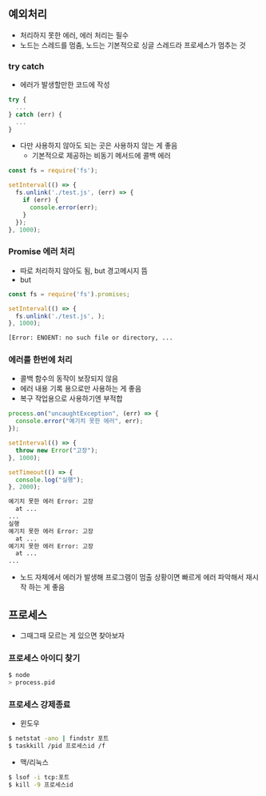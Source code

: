 ## 예외처리
- 처리하지 못한 에러, 에러 처리는 필수
- 노드는 스레드를 멈춤, 노드는 기본적으로 싱글 스레드라 프로세스가 멈추는 것
### try catch
- 에러가 발생할만한 코드에 작성
```js
try {
  ...
} catch (err) {
  ...
}
```
- 다만 사용하지 않아도 되는 곳은 사용하지 않는 게 좋음
  - 기본적으로 제공하는 비동기 메서드에 콜백 에러
```js
const fs = require('fs');

setInterval(() => {
  fs.unlink('./test.js', (err) => {
    if (err) {
      console.error(err);
    }
  });
}, 1000);
```
### Promise 에러 처리
- 따로 처리하지 않아도 됨, but 경고메시지 뜸
- but
```js
const fs = require('fs').promises;

setInterval(() => {
  fs.unlink('./test.js', );
}, 1000);
```
```bash
[Error: ENOENT: no such file or directory, ...
```
### 에러를 한번에 처리
- 콜백 함수의 동작이 보장되지 않음
- 에러 내용 기록 용으로만 사용하는 게 좋음
- 복구 작업용으로 사용하기엔 부적합
```js
process.on("uncaughtException", (err) => {
  console.error("예기치 못한 에러", err);
});

setInterval(() => {
  throw new Error("고장");
}, 1000);

setTimeout(() => {
  console.log("실행");
}, 2000);
```
```bash
예기치 못한 에러 Error: 고장
  at ...
...
실행
예기치 못한 에러 Error: 고장
  at ...
예기치 못한 에러 Error: 고장
  at ...
...
```
- 노드 자체에서 에러가 발생해 프로그램이 멈출 상황이면 빠르게 에러 파악해서 재시작 하는 게 좋음

## 프로세스
- 그때그때 모르는 게 있으면 찾아보자
### 프로세스 아이디 찾기
```bash
$ node
> process.pid
```
### 프로세스 강제종료
- 윈도우
```bash
$ netstat -ano | findstr 포트
$ taskkill /pid 프로세스id /f
```
- 맥/리눅스
```bash
$ lsof -i tcp:포트
$ kill -9 프로세스id
```
